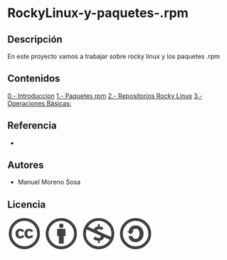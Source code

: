 # RockyLinux-y-paquetes-.rpm

## Descripción
En este proyecto vamos a trabajar sobre rocky linux y los paquetes .rpm

## Contenidos
[0.- Introduccion](Contenidos/modulo0.md)
 [1.- Paquetes rpm](Contenidos/modulo1.md)
 [2.- Repositorios Rocky Linux](Contenidos/modulo2.md)
 [3.- Operaciones Básicas:](Contenidos/modulo3.md)

## Referencia

- []()

## Autores

- Manuel Moreno Sosa

## Licencia

![image](Contenidos/licencia.png)

